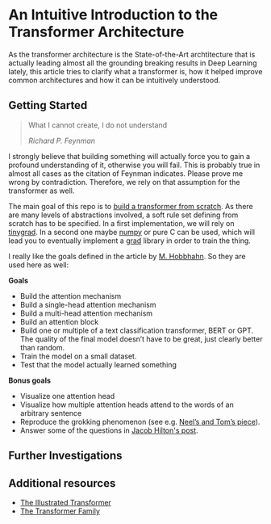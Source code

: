 # An Intuitive Introduction to the Transformer Architecture

As the transformer architecture is the State-of-the-Art archtitecture that is actually leading almost all the 
grounding breaking results in Deep Learning lately, this article tries to clarify what a transformer is, how it helped improve 
common architectures and how it can be intuitively understood.

## Getting Started

> What I cannot create, I do not understand
> 
> <cite>Richard P. Feynman</cite>

I strongly believe that building something will actually force you to gain a profound understanding of it, otherwise you will fail.
This is probably true in almost all cases as the citation of Feynman indicates. Please prove me wrong by contradiction. Therefore, we rely on that assumption for the transformer as well.

The main goal of this repo is to [build a transformer from scratch](https://www.lesswrong.com/posts/98jCNefEaBBb7jwu6/building-a-transformer-from-scratch-ai-safety-up-skilling). As there are many levels of abstractions involved, a soft rule set defining from scratch has to be specified. In a first implementation, we will rely on [tinygrad](https://github.com/tinygrad/tinygrad/tree/master). In a second one maybe [numpy](https://numpy.org/) or pure C can be used, which will lead you to eventually implement a [grad](http://blog.ezyang.com/2019/05/pytorch-internals/) library in order to train the thing. 

I really like the goals defined in the article by [M. Hobbhahn](https://www.lesswrong.com/posts/98jCNefEaBBb7jwu6/building-a-transformer-from-scratch-ai-safety-up-skilling). So they are used here as well:

**Goals**

- Build the attention mechanism
- Build a single-head attention mechanism
- Build a multi-head attention mechanism
- Build an attention block 
- Build one or multiple of a text classification transformer, BERT or GPT. The quality of the final model doesn’t have to be great, just clearly better than random.
- Train the model on a small dataset. 
- Test that the model actually learned something

**Bonus goals**

- Visualize one attention head
- Visualize how multiple attention heads attend to the words of an arbitrary sentence
- Reproduce the grokking phenomenon (see e.g. [Neel’s and Tom’s piece](https://www.lesswrong.com/posts/N6WM6hs7RQMKDhYjB/a-mechanistic-interpretability-analysis-of-grokking)). 
- Answer some of the questions in [Jacob Hilton's post](https://github.com/jacobhilton/deep_learning_curriculum/blob/master/1-Transformers.md).


## Further Investigations


## Additional resources

- [The Illustrated Transformer](https://jalammar.github.io/illustrated-transformer/)
- [The Transformer Family](https://lilianweng.github.io/posts/2020-04-07-the-transformer-family/)
